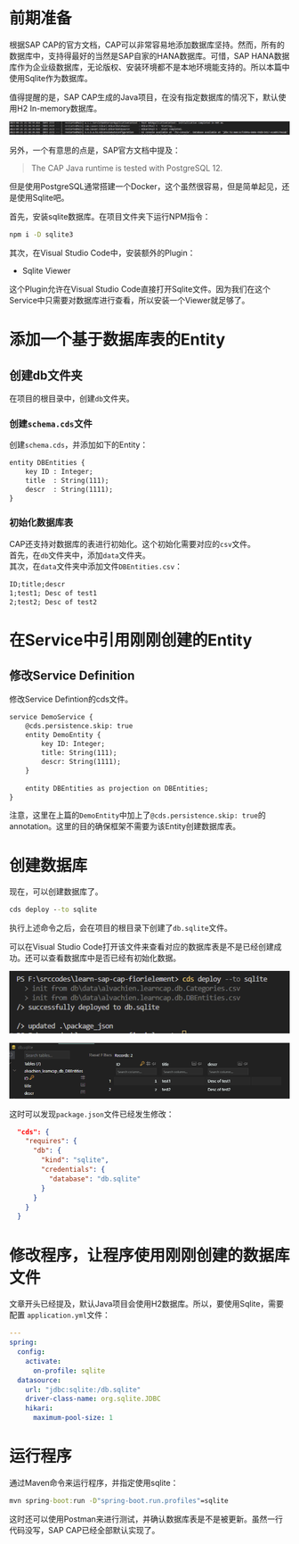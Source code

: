# 前期准备
  
根据SAP CAP的官方文档，CAP可以非常容易地添加数据库坚持。然而，所有的数据库中，支持得最好的当然是SAP自家的HANA数据库。可惜，SAP HANA数据库作为企业级数据库，无论版权、安装环境都不是本地环境能支持的。所以本篇中使用Sqlite作为数据库。

值得提醒的是，SAP CAP生成的Java项目，在没有指定数据库的情况下，默认使用H2 In-memory数据库。

![H2 Inmemory](img/004.png)

另外，一个有意思的点是，SAP官方文档中提及：
> The CAP Java runtime is tested with PostgreSQL 12.

但是使用PostgreSQL通常搭建一个Docker，这个虽然很容易，但是简单起见，还是使用Sqlite吧。

首先，安装sqlite数据库。在项目文件夹下运行NPM指令：

```cmd
npm i -D sqlite3
```

其次，在Visual Studio Code中，安装额外的Plugin：

- Sqlite Viewer

这个Plugin允许在Visual Studio Code直接打开Sqlite文件。因为我们在这个Service中只需要对数据库进行查看，所以安装一个Viewer就足够了。

# 添加一个基于数据库表的Entity 

## 创建db文件夹

在项目的根目录中，创建`db`文件夹。

### 创建`schema.cds`文件

创建`schema.cds`，并添加如下的Entity：

```cds
entity DBEntities {
    key ID : Integer;
    title  : String(111);
    descr  : String(1111);
}
```

### 初始化数据库表

CAP还支持对数据库的表进行初始化。这个初始化需要对应的`csv`文件。   
首先，在`db`文件夹中，添加`data`文件夹。    
其次，在`data`文件夹中添加文件`DBEntities.csv`：    

```csv
ID;title;descr
1;test1; Desc of test1
2;test2; Desc of test2
```

# 在Service中引用刚刚创建的Entity

## 修改Service Definition

修改Service Defintion的cds文件。

```cds
service DemoService {
    @cds.persistence.skip: true
    entity DemoEntity {
        key ID: Integer;
        title: String(111);
        descr: String(1111);
    }

    entity DBEntities as projection on DBEntities;
}
```

注意，这里在上篇的`DemoEntity`中加上了`@cds.persistence.skip: true`的annotation。这里的目的确保框架不需要为该Entity创建数据库表。

# 创建数据库

现在，可以创建数据库了。

```cmd
cds deploy --to sqlite
```

执行上述命令之后，会在项目的根目录下创建了`db.sqlite`文件。

可以在Visual Studio Code打开该文件来查看对应的数据库表是不是已经创建成功。还可以查看数据库中是否已经有初始化数据。

![CDS deploy](img/005.png)

![DB表和数据](img/006.png)


这时可以发现`package.json`文件已经发生修改：  

```json
  "cds": {
    "requires": {
      "db": {
        "kind": "sqlite",
        "credentials": {
          "database": "db.sqlite"
        }
      }
    }
  }
```

# 修改程序，让程序使用刚刚创建的数据库文件

文章开头已经提及，默认Java项目会使用H2数据库。所以，要使用Sqlite，需要配置
`application.yml`文件：

```yml
---
spring:
  config:
    activate:
      on-profile: sqlite
  datasource:
    url: "jdbc:sqlite:/db.sqlite"
    driver-class-name: org.sqlite.JDBC
    hikari:
      maximum-pool-size: 1
```

# 运行程序

通过Maven命令来运行程序，并指定使用sqlite：

```cmd
mvn spring-boot:run -D"spring-boot.run.profiles"=sqlite
```

这时还可以使用Postman来进行测试，并确认数据库表是不是被更新。虽然一行代码没写，SAP CAP已经全部默认实现了。
